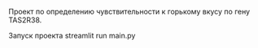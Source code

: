 Проект по определению чувствительности к горькому вкусу по гену TAS2R38.

Запуск проекта streamlit run main.py
